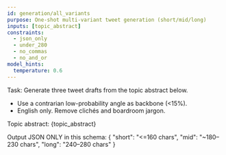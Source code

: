 ```yaml
---
id: generation/all_variants
purpose: One-shot multi-variant tweet generation (short/mid/long)
inputs: [topic_abstract]
constraints:
  - json_only
  - under_280
  - no_commas
  - no_and_or
model_hints:
  temperature: 0.6
---
```

Task: Generate three tweet drafts from the topic abstract below.
- Use a contrarian low-probability angle as backbone (<15%).
- English only. Remove clichés and boardroom jargon.

Topic abstract:
{topic_abstract}

Output JSON ONLY in this schema:
{
  "short": "<=160 chars",
  "mid":   "~180–230 chars",
  "long":  "240–280 chars"
}

